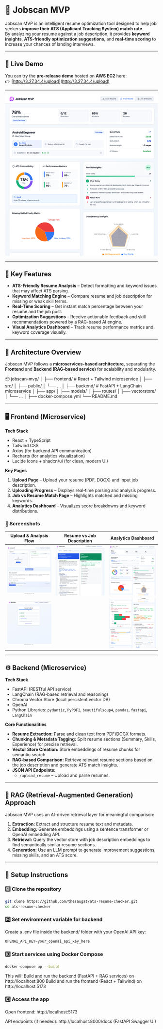 # 🧠 Jobscan MVP

Jobscan MVP is an intelligent resume optimization tool designed to help job seekers **improve their ATS (Applicant Tracking System) match rate**.  
By analyzing your resume against a job description, it provides **keyword insights**, **ATS-friendly optimization suggestions**, and **real-time scoring** to increase your chances of landing interviews.

---

## 🚀 Live Demo

You can try the **pre-release demo** hosted on **AWS EC2** here:  
👉 [http://3.27.34.4/upload](http://3.27.34.4/upload)

---

![Analytics Page](./screenshots/analytics_page1.png) 

---

## 🚀 Key Features

- **ATS-Friendly Resume Analysis** – Detect formatting and keyword issues that may affect ATS parsing.  
- **Keyword Matching Engine** – Compare resume and job description for missing or weak skill terms.  
- **Real-Time Scoring** – Get instant match percentage between your resume and the job post.  
- **Optimization Suggestions** – Receive actionable feedback and skill recommendations powered by a RAG-based AI engine.  
- **Visual Analytics Dashboard** – Track resume performance metrics and keyword coverage visually.

---

## 🧩 Architecture Overview

Jobscan MVP follows a **microservices-based architecture**, separating the **Frontend** and **Backend (RAG-based service)** for scalability and modularity.

📦 jobscan-mvp/
│
├── frontend/ # React + Tailwind microservice
│ ├── src/
│ ├── public/
│ └── ...
│
├── backend/ # FastAPI + LangChain microservice
│ ├── app/
│ ├── models/
│ ├── routes/
│ ├── vectorstore/
│ └── ...
│
├── docker-compose.yml
└── README.md


---

## 🖥️ Frontend (Microservice)

**Tech Stack**
- React + TypeScript  
- Tailwind CSS  
- Axios (for backend API communication)  
- Recharts (for analytics visualization)  
- Lucide Icons + shadcn/ui (for clean, modern UI)

**Key Pages**
1. **Upload Page** – Upload your resume (PDF, DOCX) and input job description.  
2. **Uploading Progress** – Displays real-time parsing and analysis progress.  
3. **Job vs Resume Match Page** – Highlights matched and missing keywords.  
4. **Analytics Dashboard** – Visualizes score breakdowns and keyword distributions.

### 📸 Screenshots

| Upload & Analysis Flow | Resume vs Job Description | Analytics Dashboard |
|-------------------------|---------------------------|---------------------|
| ![Upload Page](./screenshots/upload_page.png) | ![Job Resume Page](./screenshots/job_resume_page.png) | ![Analytics 1](./screenshots/analytics_page1.png) |
| ![Uploading Progress](./screenshots/uploading_progress.png) | | ![Analytics 2](./screenshots/analytics_page2.png) |

---

## ⚙️ Backend (Microservice)

**Tech Stack**
- FastAPI (RESTful API service)  
- LangChain (RAG-based retrieval and reasoning)  
- Chroma Vector Store (local persistent vector DB)  
- OpenAI 
- Python Libraries: `pydantic`, `PyPDF2`, `beautifulsoup4`, `pandas`, `fastapi`, `LangChain`

**Core Functionalities**
- **Resume Extraction:** Parse and clean text from PDF/DOCX formats.  
- **Chunking & Metadata Tagging:** Split resume sections (Summary, Skills, Experience) for precise retrieval.  
- **Vector Store Creation:** Store embeddings of resume chunks for semantic search.  
- **RAG-based Comparison:** Retrieve relevant resume sections based on the job description and generate ATS match insights.  
- **JSON API Endpoints:**  
  - `/upload_resume` – Upload and parse resumes.  

---

## 🧠 RAG (Retrieval-Augmented Generation) Approach

Jobscan MVP uses an AI-driven retrieval layer for meaningful comparison:
1. **Extraction:** Extract and structure resume text and metadata.  
2. **Embedding:** Generate embeddings using a sentence transformer or OpenAI embedding API.  
3. **Retrieval:** Query the vector store with job description embeddings to find semantically similar resume sections.  
4. **Generation:** Use an LLM prompt to generate improvement suggestions, missing skills, and an ATS score.  

---

## 🧰 Setup Instructions

### 1️⃣ Clone the repository
```bash
git clone https://github.com/thesaugat/ats-resume-checker.git
cd ats-resume-checker

```

### 2️⃣ Set environment variable for backend
Create a .env file inside the backend/ folder with your OpenAI API key:
```python
OPENAI_API_KEY=your_openai_api_key_here
```
### 3️⃣ Start services using Docker Compose
```bash
docker-compose up --build
```
This will:
Build and run the backend (FastAPI + RAG services) on http://localhost:800
Build and run the frontend (React + Tailwind) on http://localhost:5173

### 4️⃣ Access the app

Open frontend: http://localhost:5173

API endpoints (if needed): http://localhost:8000/docs
 (FastAPI Swagger UI)